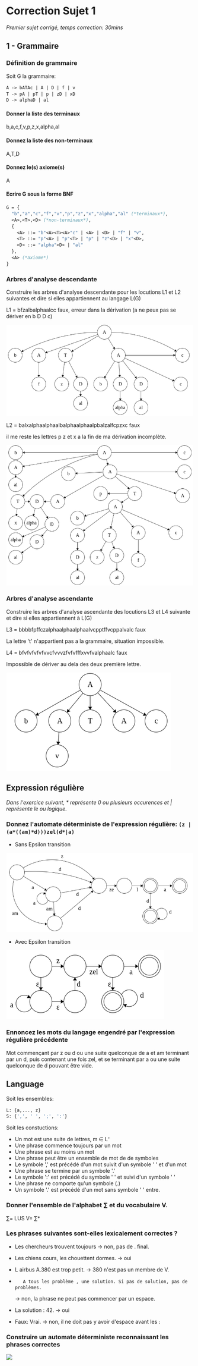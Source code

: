 # Correction Sujet 1

*Premier sujet corrigé, temps correction: 30mins*

## 1 - Grammaire

### Définition de grammaire

Soit G la grammaire:

```Ocaml
A -> bATAc | A | D | f | v
T -> pA | pT | p | zD | xD
D -> alphaD | al
```

#### Donner la liste des terminaux

b,a,c,f,v,p,z,x,alpha,al

#### Donnez la liste des non-terminaux

A,T,D

#### Donnez le(s) axiome(s)

A

#### Ecrire G sous la forme BNF

```Ocaml
G = {
  "b","a","c","f","v","p","z","x","alpha","al" (*terminaux*),
  <A>,<T>,<D> (*non-terminaux*),
  {
    <A> ::= "b"<A><T><A>"c" | <A> | <D> | "f" | "v",
    <T> ::= "p"<A> | "p"<T> | "p" | "z"<D> | "x"<D>,
    <D> ::= "alpha"<D> | "al"
  },
  <A> (*axiome*)
}
```

### Arbres d'analyse descendante

Construire les arbres d'analyse descendante pour les locutions L1 et L2 suivantes et dire si elles appartiennent au langage L(G)

L1 = bfzalbalphaalcc  faux, erreur dans la dérivation (a ne peux pas se dériver en b D D c)

![](images/sujet1_analyse_ds_1.png)

L2 = balxalphaalphaalbalphaalphaalpbalzalfcpzxc faux

il me reste les lettres  p z et x a la fin de ma dérivation incomplète. 

![](images/sujet1_analyse_ds_2.png)

### Arbres d'analyse ascendante

Construire les arbres d'analyse ascendante des locutions L3 et L4 suivante et dire si elles appartiennent à L(G)

L3 = bbbbfpffczalphaalphaalphaalvcpptffvcppalvalc faux

La lettre 't' n'appartient pas a la grammaire, situation impossible.

L4 = bfvfvfvfvfvvcfvvvzfvfvfffxvvfvalphaalc faux

Impossible de dériver au dela des deux première lettre.

![](images/sujet1_analyse_as.png)



## Expression régulière

*Dans l'exercice suivant, \* représente 0 ou plusieurs occurences et | représente le ou logique.*

### Donnez l'automate déterministe de l'expression régulière: `(z | (a*((am)*d)))zel(d*|a)`

- Sans Epsilon transition

![](images/sujet1_automate_er_noepsi.png)

- Avec Epsilon transition

![](images/sujet1_automate_er_epsi.png)

### Ennoncez les mots du langage engendré par l'expression régulière précédente

Mot commençant par z ou d ou une suite quelconque de a et am terminant par un d, puis contenant une fois zel, et se terminant par a ou une suite quelconque de d pouvant être vide. 

## Language
 
Soit les ensembles:
```OCAml
L: {a,..., z}
S: {',', ' ', ';', ':'}
```

Soit les constuctions:

- Un mot est une suite de lettres, m ∈ L⁺
- Une phrase commence toujours par un mot
- Une phrase est au moins un mot
- Une phrase peut être un ensemble de mot de de symboles
- Le symbole ',' est précédé d'un mot suivit d'un symbole ' ' et d'un mot
- Une phrase se termine par un symbole '.'
- Le symbole ':' est précédé du symbole ' ' et suivi d'un symbole ' '
- Une phrase ne comporte qu'un symbole (.)
- Un symbole '.' est précédé d'un mot sans symbole ' ' entre.

### Donner l'ensemble de l'alphabet ∑ et du vocabulaire V. 

 ∑= LUS
 V=  ∑*

### Les phrases suivantes sont-elles lexicalement correctes ?

- Les chercheurs trouvent toujours -> non, pas de . final.
- Les chiens cours, les chouettent dormes. -> oui
- L airbus A.380  est trop petit. -> 380 n'est pas un membre de V.
- ```
     A tous les problème , une solution. Si pas de solution, pas de problèmes.
  ```
  -> non, la phrase ne peut pas commencer par un espace.
  
- La solution : 42. -> oui
- Faux: Vrai. -> non, il ne doit pas y avoir d'espace avant les :

### Construire un automate déterministe reconnaissant les phrases correctes

![](images/sujet1_automate_lang.png)